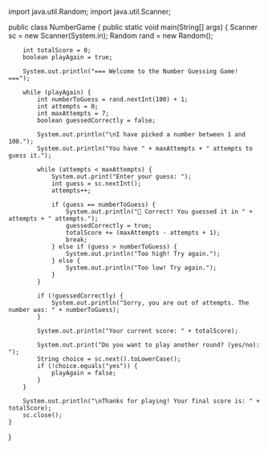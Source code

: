import java.util.Random;
import java.util.Scanner;

public class NumberGame {
    public static void main(String[] args) {
        Scanner sc = new Scanner(System.in);
        Random rand = new Random();

        int totalScore = 0;
        boolean playAgain = true;

        System.out.println("=== Welcome to the Number Guessing Game! ===");

        while (playAgain) {
            int numberToGuess = rand.nextInt(100) + 1;  
            int attempts = 0;
            int maxAttempts = 7;  
            boolean guessedCorrectly = false;

            System.out.println("\nI have picked a number between 1 and 100.");
            System.out.println("You have " + maxAttempts + " attempts to guess it.");

            while (attempts < maxAttempts) {
                System.out.print("Enter your guess: ");
                int guess = sc.nextInt();
                attempts++;

                if (guess == numberToGuess) {
                    System.out.println("🎉 Correct! You guessed it in " + attempts + " attempts.");
                    guessedCorrectly = true;
                    totalScore += (maxAttempts - attempts + 1); 
                    break;
                } else if (guess > numberToGuess) {
                    System.out.println("Too high! Try again.");
                } else {
                    System.out.println("Too low! Try again.");
                }
            }

            if (!guessedCorrectly) {
                System.out.println("Sorry, you are out of attempts. The number was: " + numberToGuess);
            }

            System.out.println("Your current score: " + totalScore);

            System.out.print("Do you want to play another round? (yes/no): ");
            String choice = sc.next().toLowerCase();
            if (!choice.equals("yes")) {
                playAgain = false;
            }
        }

        System.out.println("\nThanks for playing! Your final score is: " + totalScore);
        sc.close();
    }
}
